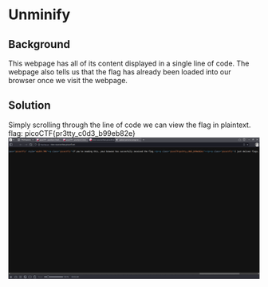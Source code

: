 # Unminify

## Background

This webpage has all of its content displayed in a single line of code. The webpage also tells us that the flag has already
been loaded into our browser once we visit the webpage.


## Solution

Simply scrolling through the line of code we can view the flag in plaintext. flag: picoCTF{pr3tty_c0d3_b99eb82e} ![flag](flag.png)
